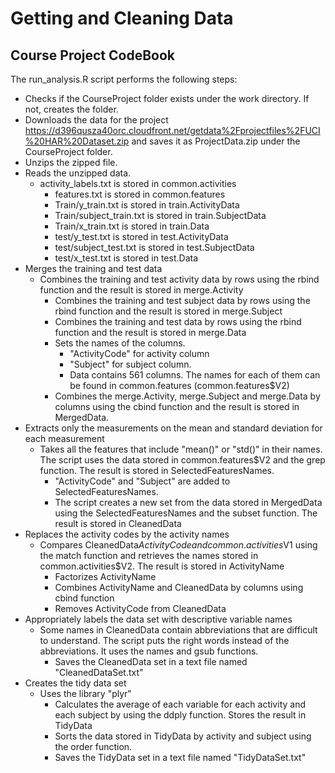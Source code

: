 # Getting and Cleaning Data
## Course Project CodeBook

The run_analysis.R script performs the following steps:

* Checks if the CourseProject folder exists under the work directory. If not, creates the folder.
* Downloads the data for the project 
https://d396qusza40orc.cloudfront.net/getdata%2Fprojectfiles%2FUCI%20HAR%20Dataset.zip and saves it as ProjectData.zip under the CourseProject folder.
* Unzips the zipped file.
* Reads the unzipped data.
  * activity_labels.txt is stored in common.activities
	* features.txt is stored in common.features
	* Train/y_train.txt is stored in train.ActivityData
	* Train/subject_train.txt is stored in train.SubjectData
	* Train/x_train.txt is stored in train.Data
	* test/y_test.txt is stored in test.ActivityData
	* test/subject_test.txt is stored in test.SubjectData
	* test/x_test.txt is stored in test.Data
* Merges the training and test data
  * Combines the training and test activity data by rows using the rbind function and the result is stored in merge.Activity
	* Combines the training and test subject data by rows using the rbind function and the result is stored in merge.Subject
	* Combines the training and test data by rows using the rbind function and the result is stored in merge.Data
	* Sets the names of the columns. 
		* "ActivityCode" for activity column
		* "Subject" for subject column.
		* Data contains 561 columns. The names for each of them can be found in common.features (common.features$V2)
	* Combines the merge.Activity, merge.Subject and merge.Data by columns using the cbind function and the result is stored in MergedData.
* Extracts only the measurements on the mean and standard deviation for each measurement
  * Takes all the features that include "mean()" or "std()" in their names. The script uses the data stored in common.features$V2 and the grep function. The result is stored in SelectedFeaturesNames.
	* "ActivityCode" and "Subject" are added to SelectedFeaturesNames.
	* The script creates a new set from the data stored in MergedData using the SelectedFeaturesNames and the subset function. The result is stored in CleanedData
* Replaces the activity codes by the activity names
  * Compares CleanedData$ActivityCode and common.activities$V1 using the match function and retrieves the names stored in common.activities$V2. The result is stored in ActivityName
	* Factorizes ActivityName
	* Combines ActivityName and CleanedData by columns using cbind function
	* Removes ActivityCode from CleanedData
* Appropriately labels the data set with descriptive variable names
  * Some names in CleanedData contain abbreviations that are difficult to understand. The script puts the right words instead of the abbreviations. It uses the names and gsub functions.
	* Saves the CleanedData set in a text file named "CleanedDataSet.txt"
* Creates the tidy data set
  * Uses the library "plyr"
	* Calculates the average of each variable for each activity and each subject by using the ddply function. Stores the result in TidyData
	* Sorts the data stored in TidyData by activity and subject using the order function.
	* Saves the TidyData set in a text file named "TidyDataSet.txt"	

